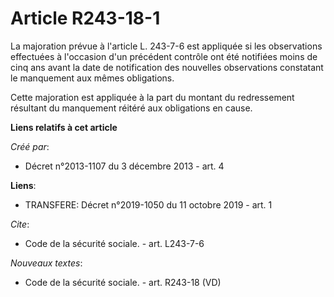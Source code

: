 # Article R243-18-1

La majoration prévue à l'article L. 243-7-6 est appliquée si les observations effectuées à l'occasion d'un précédent contrôle
ont été notifiées moins de cinq ans avant la date de notification des nouvelles observations constatant le manquement aux
mêmes obligations. 

Cette majoration est appliquée à la part du montant du redressement résultant du manquement réitéré aux obligations en cause.

**Liens relatifs à cet article**

_Créé par_:

  - Décret n°2013-1107 du 3 décembre 2013 - art. 4

**Liens**:

  - TRANSFERE: Décret n°2019-1050 du 11 octobre 2019 - art. 1

_Cite_:

  - Code de la sécurité sociale. - art. L243-7-6

_Nouveaux textes_:

  - Code de la sécurité sociale. - art. R243-18 (VD)
